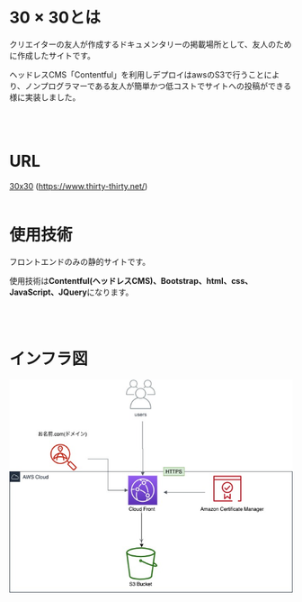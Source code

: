 
# 30 × 30とは

クリエイターの友人が作成するドキュメンタリーの掲載場所として、友人のために作成したサイトです。

ヘッドレスCMS「Contentful」を利用しデプロイはawsのS3で行うことにより、ノンプログラマーである友人が簡単かつ低コストでサイトへの投稿ができる様に実装しました。

<br>
<br>

# URL

[30x30](https://www.thirty-thirty.net/)
(https://www.thirty-thirty.net/)
<br>
<br>

# 使用技術

フロントエンドのみの静的サイトです。

使用技術は**Contentful(ヘッドレスCMS)、Bootstrap、html、css、JavaScript、JQuery**になります。

<br>
<br>

# インフラ図

<img src="Infra.jpg">
